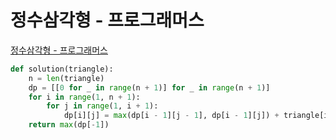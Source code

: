 # 정수삼각형 - 프로그래머스

[정수삼각형 - 프로그래머스](https://programmers.co.kr/learn/courses/30/lessons/43105)

```py
def solution(triangle):
    n = len(triangle)
    dp = [[0 for _ in range(n + 1)] for _ in range(n + 1)]
    for i in range(1, n + 1):
        for j in range(1, i + 1):
            dp[i][j] = max(dp[i - 1][j - 1], dp[i - 1][j]) + triangle[i - 1][j - 1]
    return max(dp[-1])
```
